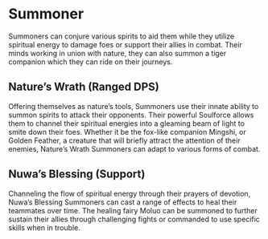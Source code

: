 # Summoner

Summoners can conjure various spirits to aid them while they utilize spiritual energy to damage foes or support their allies in combat. Their minds working in union with nature, they can also summon a tiger companion which they can ride on their journeys.

## Nature’s Wrath (Ranged DPS)

Offering themselves as nature’s tools, Summoners use their innate ability to summon spirits to attack their opponents. Their powerful Soulforce allows them to channel their spiritual energies into a gleaming beam of light to smite down their foes. Whether it be the fox-like companion Mingshi, or Golden Feather, a creature that will briefly attract the attention of their enemies, Nature’s Wrath Summoners can adapt to various forms of combat.

## Nuwa’s Blessing (Support)

Channeling the flow of spiritual energy through their prayers of devotion, Nuwa’s Blessing Summoners can cast a range of effects to heal their teammates over time. The healing fairy Moluo can be summoned to further sustain their allies through challenging fights or commanded to use specific skills when in trouble.

